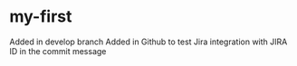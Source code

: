 # my-first
Added in develop branch
Added in Github to test Jira integration with JIRA ID in the commit message 
